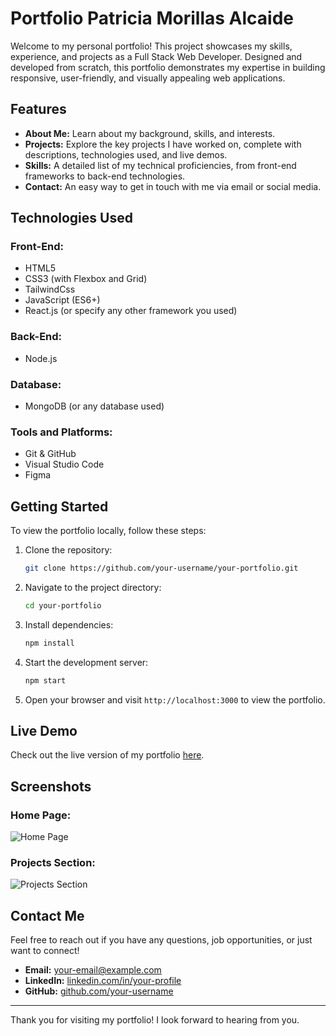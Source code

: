 # Portfolio Patricia Morillas Alcaide

Welcome to my personal portfolio! This project showcases my skills, experience, and projects as a Full Stack Web Developer. Designed and developed from scratch, this portfolio demonstrates my expertise in building responsive, user-friendly, and visually appealing web applications.

## Features

- **About Me:** Learn about my background, skills, and interests.
- **Projects:** Explore the key projects I have worked on, complete with descriptions, technologies used, and live demos.
- **Skills:** A detailed list of my technical proficiencies, from front-end frameworks to back-end technologies.
- **Contact:** An easy way to get in touch with me via email or social media.

## Technologies Used

### Front-End:
- HTML5
- CSS3 (with Flexbox and Grid)
- TailwindCss
- JavaScript (ES6+)
- React.js (or specify any other framework you used)

### Back-End:
- Node.js

### Database:
- MongoDB (or any database used)

### Tools and Platforms:
- Git & GitHub
- Visual Studio Code
- Figma

## Getting Started

To view the portfolio locally, follow these steps:

1. Clone the repository:
   ```bash
   git clone https://github.com/your-username/your-portfolio.git
   ```

2. Navigate to the project directory:
   ```bash
   cd your-portfolio
   ```

3. Install dependencies:
   ```bash
   npm install
   ```

4. Start the development server:
   ```bash
   npm start
   ```

5. Open your browser and visit `http://localhost:3000` to view the portfolio.

## Live Demo

Check out the live version of my portfolio [here](https://your-portfolio-link.com).

## Screenshots

### Home Page:
![Home Page](https://via.placeholder.com/800x400)

### Projects Section:
![Projects Section](https://via.placeholder.com/800x400)

## Contact Me

Feel free to reach out if you have any questions, job opportunities, or just want to connect!

- **Email:** [your-email@example.com](mailto:your-email@example.com)
- **LinkedIn:** [linkedin.com/in/your-profile](https://linkedin.com/in/your-profile)
- **GitHub:** [github.com/your-username](https://github.com/your-username)

---

Thank you for visiting my portfolio! I look forward to hearing from you.
